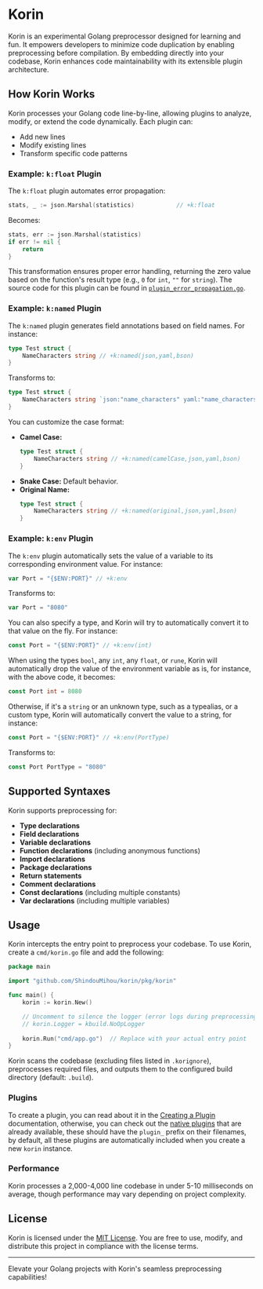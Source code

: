 # Korin

Korin is an experimental Golang preprocessor designed for learning and fun. It empowers developers to minimize code duplication by enabling preprocessing before compilation. By embedding directly into your codebase, Korin enhances code maintainability with its extensible plugin architecture.

## How Korin Works

Korin processes your Golang code line-by-line, allowing plugins to analyze, modify, or extend the code dynamically. Each plugin can:
- Add new lines
- Modify existing lines
- Transform specific code patterns

### Example: `k:float` Plugin
The `k:float` plugin automates error propagation:
```go
stats, _ := json.Marshal(statistics)            // +k:float
```
Becomes:
```go
stats, err := json.Marshal(statistics)
if err != nil {
    return
}
```
This transformation ensures proper error handling, returning the zero value based on the function's result type (e.g., `0` for `int`, `""` for `string`). The source code for this plugin can be found in [`plugin_error_propagation.go`](pkg/korin/plugin_error_propagation.go).

### Example: `k:named` Plugin
The `k:named` plugin generates field annotations based on field names. For instance:
```go
type Test struct {
    NameCharacters string // +k:named(json,yaml,bson)
}
```
Transforms to:
```go
type Test struct {
    NameCharacters string `json:"name_characters" yaml:"name_characters" bson:"name_characters"`
}
```
You can customize the case format:
- **Camel Case:**
  ```go
  type Test struct {
      NameCharacters string // +k:named(camelCase,json,yaml,bson)
  }
  ```
- **Snake Case:** Default behavior.
- **Original Name:**
  ```go
  type Test struct {
      NameCharacters string // +k:named(original,json,yaml,bson)
  }
  ```
  
### Example: `k:env` Plugin

The `k:env` plugin automatically sets the value of a variable to its corresponding environment value. For instance:
```go
var Port = "{$ENV:PORT}" // +k:env
```

Transforms to:
```go
var Port = "8080"
````

You can also specify a type, and Korin will try to automatically convert it to that value on the fly. For instance:
```go
const Port = "{$ENV:PORT}" // +k:env(int)
```

When using the types `bool`, any `int`, any `float`, or `rune`, Korin will automatically drop the value of the environment variable 
as is, for instance, with the above code, it becomes:
```go
const Port int = 8080
```

Otherwise, if it's a `string` or an unknown type, such as a typealias, or a custom type, Korin will automatically convert the value to a string, for instance:
```go
const Port = "{$ENV:PORT}" // +k:env(PortType)
```

Transforms to:
```go
const Port PortType = "8080"
```

## Supported Syntaxes
Korin supports preprocessing for:
- **Type declarations**
- **Field declarations**
- **Variable declarations**
- **Function declarations** (including anonymous functions)
- **Import declarations**
- **Package declarations**
- **Return statements**
- **Comment declarations**
- **Const declarations** (including multiple constants)
- **Var declarations** (including multiple variables)

## Usage

Korin intercepts the entry point to preprocess your codebase. To use Korin, create a `cmd/korin.go` file and add the following:
```go
package main

import "github.com/ShindouMihou/korin/pkg/korin"

func main() {
    korin := korin.New()

    // Uncomment to silence the logger (error logs during preprocessing remain unaffected)
    // korin.Logger = kbuild.NoOpLogger
	
    korin.Run("cmd/app.go")  // Replace with your actual entry point
}
```
Korin scans the codebase (excluding files listed in `.korignore`), preprocesses required files, and outputs them to the configured build directory (default: `.build`).

### Plugins
To create a plugin, you can read about it in the [Creating a Plugin](docs/creating_a_plugin.md) documentation, otherwise, 
you can check out the [native plugins](pkg/kplugins) that are already available, these should have the `plugin_` prefix on their filenames, by 
default, all these plugins are automatically included when you create a new `korin` instance.

### Performance
Korin processes a 2,000-4,000 line codebase in under 5-10 milliseconds on average, though performance may vary depending on project complexity.

## License

Korin is licensed under the [MIT License](LICENSE). You are free to use, modify, and distribute this project in compliance with the license terms.

---
Elevate your Golang projects with Korin's seamless preprocessing capabilities!
